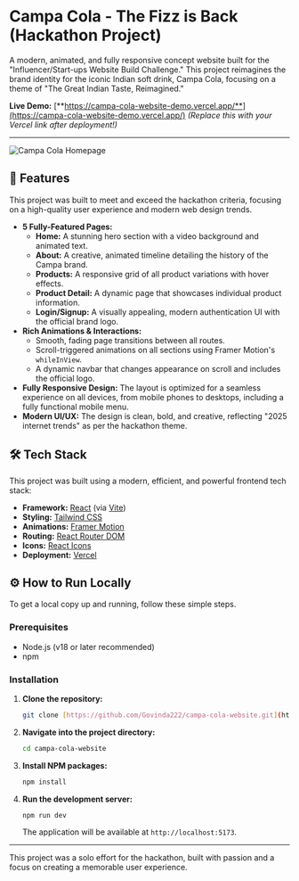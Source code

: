 # Campa Cola - The Fizz is Back (Hackathon Project)

A modern, animated, and fully responsive concept website built for the "Influencer/Start-ups Website Build Challenge." This project reimagines the brand identity for the iconic Indian soft drink, Campa Cola, focusing on a theme of "The Great Indian Taste, Reimagined."

**Live Demo:** [**https://campa-cola-website-demo.vercel.app/**](https://campa-cola-website-demo.vercel.app/) 
*(Replace this with your Vercel link after deployment!)*

---

![Campa Cola Homepage](https://i.ibb.co/GvZnCJW/image.png)

## 🚀 Features

This project was built to meet and exceed the hackathon criteria, focusing on a high-quality user experience and modern web design trends.

* **5 Fully-Featured Pages:**
    * **Home:** A stunning hero section with a video background and animated text.
    * **About:** A creative, animated timeline detailing the history of the Campa brand.
    * **Products:** A responsive grid of all product variations with hover effects.
    * **Product Detail:** A dynamic page that showcases individual product information.
    * **Login/Signup:** A visually appealing, modern authentication UI with the official brand logo.
* **Rich Animations & Interactions:**
    * Smooth, fading page transitions between all routes.
    * Scroll-triggered animations on all sections using Framer Motion's `whileInView`.
    * A dynamic navbar that changes appearance on scroll and includes the official logo.
* **Fully Responsive Design:** The layout is optimized for a seamless experience on all devices, from mobile phones to desktops, including a fully functional mobile menu.
* **Modern UI/UX:** The design is clean, bold, and creative, reflecting "2025 internet trends" as per the hackathon theme.

## 🛠️ Tech Stack

This project was built using a modern, efficient, and powerful frontend tech stack:

* **Framework:** [React](https://reactjs.org/) (via [Vite](https://vitejs.dev/))
* **Styling:** [Tailwind CSS](https://tailwindcss.com/)
* **Animations:** [Framer Motion](https://www.framer.com/motion/)
* **Routing:** [React Router DOM](https://reactrouter.com/)
* **Icons:** [React Icons](https://react-icons.github.io/react-icons/)
* **Deployment:** [Vercel](https://vercel.com/)

## ⚙️ How to Run Locally

To get a local copy up and running, follow these simple steps.

### Prerequisites

* Node.js (v18 or later recommended)
* npm

### Installation

1.  **Clone the repository:**
    ```sh
    git clone [https://github.com/Govinda222/campa-cola-website.git](https://github.com/Govinda222/campa-cola-website.git)
    ```
2.  **Navigate into the project directory:**
    ```sh
    cd campa-cola-website
    ```
3.  **Install NPM packages:**
    ```sh
    npm install
    ```
4.  **Run the development server:**
    ```sh
    npm run dev
    ```
    The application will be available at `http://localhost:5173`.

---

This project was a solo effort for the hackathon, built with passion and a focus on creating a memorable user experience.
